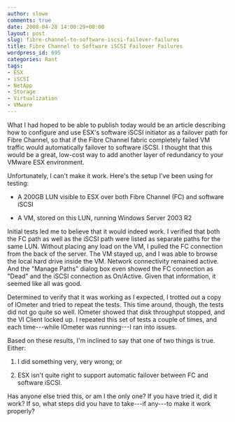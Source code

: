 ```yaml
---
author: slowe
comments: true
date: 2008-04-28 14:00:29+00:00
layout: post
slug: fibre-channel-to-software-iscsi-failover-failures
title: Fibre Channel to Software iSCSI Failover Failures
wordpress_id: 695
categories: Rant
tags:
- ESX
- iSCSI
- NetApp
- Storage
- Virtualization
- VMware
---
```


What I had hoped to be able to publish today would be an article describing how to configure and use ESX's software iSCSI initiator as a failover path for Fibre Channel, so that if the Fibre Channel fabric completely failed VM traffic would automatically failover to software iSCSI. I thought that this would be a great, low-cost way to add another layer of redundancy to your VMware ESX environment.

Unfortunately, I can't make it work. Here's the setup I've been using for testing:

* A 200GB LUN visible to ESX over both Fibre Channel (FC) and software iSCSI

* A VM, stored on this LUN, running Windows Server 2003 R2

Initial tests led me to believe that it would indeed work. I verified that both the FC path as well as the iSCSI path were listed as separate paths for the same LUN. Without placing any load on the VM, I pulled the FC connection from the back of the server. The VM stayed up, and I was able to browse the local hard drive inside the VM. Network connectivity remained active. And the "Manage Paths" dialog box even showed the FC connection as "Dead" and the iSCSI connection as On/Active. Given that information, it seemed like all was good.

Determined to verify that it was working as I expected, I trotted out a copy of IOmeter and tried to repeat the tests. This time around, though, the tests did not go quite so well. IOmeter showed that disk throughput stopped, and the VI Client locked up. I repeated this set of tests a couple of times, and each time---while IOmeter was running---I ran into issues.

Based on these results, I'm inclined to say that one of two things is true. Either:

1. I did something very, very wrong; or

2. ESX isn't quite right to support automatic failover between FC and software iSCSI.

Has anyone else tried this, or am I the only one? If you have tried it, did it work? If so, what steps did you have to take---if any---to make it work properly?

